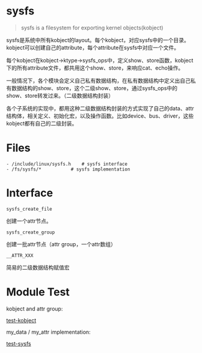 # sysfs

> sysfs is a filesystem for exporting kernel objects(kobject)

sysfs是系统中所有kobject的layout。每个kobject，对应sysfs中的一个目录。kobject可以创建自己的attribute，每个attribute在sysfs中对应一个文件。

每个kobject在kobject->ktype->sysfs_ops中，定义show、store函数，kobject下的所有attribute文件，都共用这个show、store，来响应cat、echo操作。

一般情况下，各个模块会定义自己私有数据结构，在私有数据结构中定义出自己私有数据结构的show、store，这个二级show、store，通过sysfs_ops中的show、store转发过来。（二级数据结构封装）

各个子系统的实现中，都用这种二级数据结构封装的方式实现了自己的data、attr结构体，相关定义、初始化宏，以及操作函数。比如device、bus、driver，这些kobject都有自己的二级封装。

# Files

```
- /include/linux/sysfs.h	# sysfs interface
- /fs/sysfs/*			# sysfs implementation
```

# Interface

`sysfs_create_file`

创建一个attr节点。

`sysfs_create_group`

创建一批attr节点（attr group，一个attr数组）

`__ATTR_XXX`

简易的二级数据结构赋值宏

# Module Test

kobject and attr group:

[test-kobject](https://github.com/kernel-cyrus/kernel-tour/tree/master/tests/test-kobject)

my_data / my_attr implementation:

[test-sysfs](https://github.com/kernel-cyrus/kernel-tour/tree/master/tests/test-sysfs)